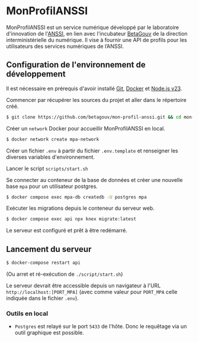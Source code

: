# MonProfilANSSI

MonProfilANSSI est un service numérique développé par le laboratoire
d'innovation de l'[ANSSI](https://www.cyber.gouv.fr/), en lien avec l'incubateur
[BetaGouv](https://beta.gouv.fr/) de la direction interministérielle du
numérique. Il vise à fournir une API de profils pour les utilisateurs des services numériques de l’ANSSI.

## Configuration de l'environnement de développement

Il est nécessaire en prérequis d'avoir installé [Git](https://git-scm.com/),
[Docker](https://www.docker.com/) et [Node.js v23](https://nodejs.org/en/).

Commencer par récupérer les sources du projet et aller dans le répertoire créé.

```sh
$ git clone https://github.com/betagouv/mon-profil-anssi.git && cd mon-profil-anssi
```

Créer un `network` Docker pour accueillir MonProfilANSSI en local.

```sh
$ docker network create mpa-network
```

Créer un fichier `.env` à partir du fichier `.env.template` et renseigner les diverses variables d'environnement.

Lancer le script `scripts/start.sh`

Se connecter au conteneur de la base de données et créer une nouvelle base `mpa` pour un utilisateur postgres.

```sh
$ docker compose exec mpa-db createdb -U postgres mpa
```

Exécuter les migrations depuis le conteneur du serveur web.

```sh
$ docker compose exec api npx knex migrate:latest
```

Le serveur est configuré et prêt à être redémarré.

## Lancement du serveur

```sh
$ docker-compose restart api
```

(Ou arret et ré-exécution de `./script/start.sh`)

Le serveur devrait être accessible depuis un navigateur à l'URL
`http://localhost:[PORT_MPA]` (avec comme valeur pour `PORT_MPA` celle indiquée
dans le fichier `.env`).

### Outils en local

- `Postgres` est relayé sur le port `5433` de l'hôte. Donc le requêtage via un outil graphique est possible.
